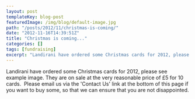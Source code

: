 ```yaml
---
layout: post
templateKey: blog-post
featuredImage: /img/blog/default-image.jpg
path: "/posts/2012/11/christmas-is-coming/"
date: "2012-11-16T14:39:51Z"
title: "Christmas is coming..."
categories: []
tags: [fundraising]
excerpt: "Landirani have ordered some Christmas cards for 2012, please see example image. They are on sale at..."
---
```


Landirani have ordered some Christmas cards for 2012, please see example image. They are on sale at the very reasonable price of £5 for 10 cards.  Please email us via the 'Contact Us' link at the bottom of this page if you want to buy some, so that we can ensure that you are not disappointed.